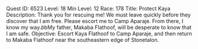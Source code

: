 Quest ID: 6523
Level: 18
Min Level: 12
Race: 178
Title: Protect Kaya
Description: Thank you for rescuing me! We must leave quickly before they discover that I am free. Please escort me to Camp Aparaje. From there, I know my way.$b$bMy father, Makaba Flathoof, will be desperate to know that I am safe.
Objective: Escort Kaya Flathoof to Camp Aparaje, and then return to Makaba Flathoof near the southeastern edge of Stonetalon.
